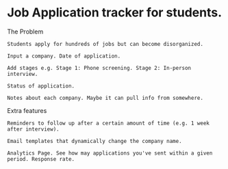 # Job Application tracker for students.

The Problem

    Students apply for hundreds of jobs but can become disorganized.

    Input a company. Date of application.

    Add stages e.g. Stage 1: Phone screening. Stage 2: In-person interview.

    Status of application.

    Notes about each company. Maybe it can pull info from somewhere.

Extra features

    Reminders to follow up after a certain amount of time (e.g. 1 week after interview).

    Email templates that dynamically change the company name.

    Analytics Page. See how may applications you've sent within a given period. Response rate.
